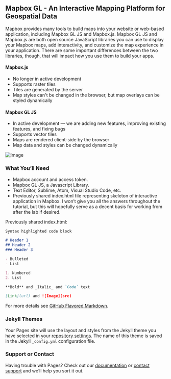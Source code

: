 ## Mapbox GL - An Interactive Mapping Platform for Geospatial Data

Mapbox provides many tools to build maps into your website or web-based application, including Mapbox GL JS and Mapbox.js. Mapbox GL JS and Mapbox.js are both open source JavaScript libraries you can use to display your Mapbox maps, add interactivity, and customize the map experience in your application. There are some important differences between the two libraries, though, that will impact how you use them to build your apps.

#### Mapbox.js
* No longer in active development
* Supports raster tiles
* Tiles are generated by the server
* Map styles can't be changed in the browser, but map overlays can be styled dynamically

#### Mapbox GL JS
* In active development — we are adding new features, improving existing features, and fixing bugs
* Supports vector tiles
* Maps are rendered client-side by the browser
* Map data and styles can be changed dynamically

![Image](src)

### What You’ll Need
* Mapbox account and access token.
* Mapbox GL JS, a Javascript Library.
* Text Editor, Sublime, Atom, Visual Studio Code, etc. 
* Previously shared index.html file representing skeleton of interactive application in Mapbox. I won’t give you all the answers throughout the tutorial, but this will hopefully serve as a decent basis for working from after the lab if desired.

Previously shared index.html:
```markdown
Syntax highlighted code block

# Header 1
## Header 2
### Header 3

- Bulleted
- List

1. Numbered
2. List

**Bold** and _Italic_ and `Code` text

[Link](url) and ![Image](src)
```

For more details see [GitHub Flavored Markdown](https://guides.github.com/features/mastering-markdown/).

### Jekyll Themes

Your Pages site will use the layout and styles from the Jekyll theme you have selected in your [repository settings](https://github.com/gcmillar/mapbox-workshop/settings). The name of this theme is saved in the Jekyll `_config.yml` configuration file.

### Support or Contact

Having trouble with Pages? Check out our [documentation](https://help.github.com/categories/github-pages-basics/) or [contact support](https://github.com/contact) and we’ll help you sort it out.
